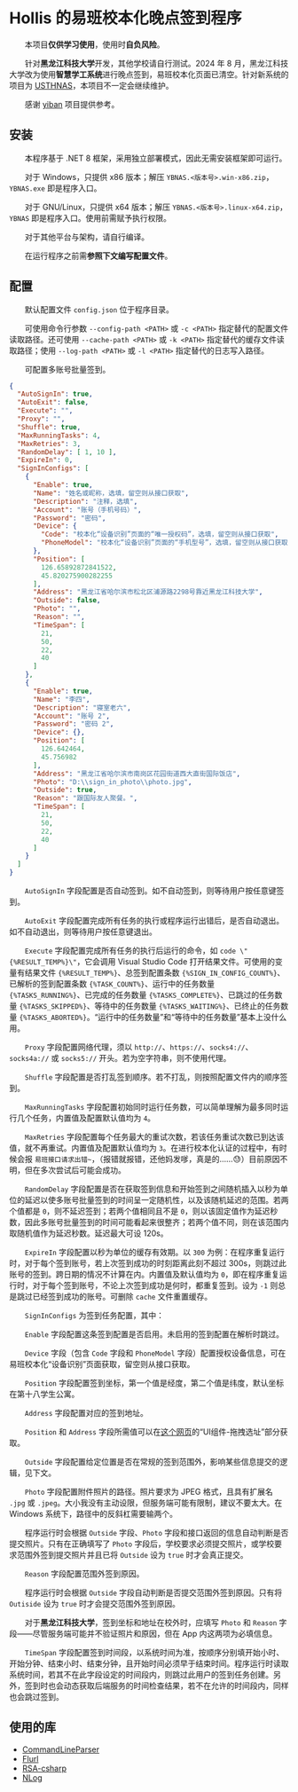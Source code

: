 # Hollis 的易班校本化晚点签到程序

&emsp;&emsp;本项目**仅供学习使用**，使用时**自负风险**。

&emsp;&emsp;针对**黑龙江科技大学**开发，其他学校请自行测试。2024 年 8 月，黑龙江科技大学改为使用**智慧学工系统**进行晚点签到，易班校本化页面已清空。针对新系统的项目为 [USTHNAS](https://github.com/bianyukun1213/USTHNAS)，本项目不一定会继续维护。

&emsp;&emsp;感谢 [yiban](https://github.com/Sricor/yiban) 项目提供参考。

## 安装

&emsp;&emsp;本程序基于 .NET 8 框架，采用独立部署模式，因此无需安装框架即可运行。

&emsp;&emsp;对于 Windows，只提供 x86 版本；解压 `YBNAS.<版本号>.win-x86.zip`，`YBNAS.exe` 即是程序入口。

&emsp;&emsp;对于 GNU/Linux，只提供 x64 版本；解压 `YBNAS.<版本号>.linux-x64.zip`，`YBNAS` 即是程序入口。使用前需赋予执行权限。

&emsp;&emsp;对于其他平台与架构，请自行编译。

&emsp;&emsp;在运行程序之前需**参照下文编写配置文件**。

## 配置

&emsp;&emsp;默认配置文件 `config.json` 位于程序目录。

&emsp;&emsp;可使用命令行参数 `--config-path <PATH>` 或 `-c <PATH>` 指定替代的配置文件读取路径。还可使用 `--cache-path <PATH>` 或 `-k <PATH>` 指定替代的缓存文件读取路径；使用 `--log-path <PATH>` 或 `-l <PATH>` 指定替代的日志写入路径。

&emsp;&emsp;可配置多账号批量签到。

``` JSON
{
  "AutoSignIn": true,
  "AutoExit": false,
  "Execute": "",
  "Proxy": "",
  "Shuffle": true,
  "MaxRunningTasks": 4,
  "MaxRetries": 3,
  "RandomDelay": [ 1, 10 ],
  "ExpireIn": 0,
  "SignInConfigs": [
    {
      "Enable": true,
      "Name": "姓名或昵称，选填，留空则从接口获取",
      "Description": "注释，选填",
      "Account": "账号（手机号码）",
      "Password": "密码",
      "Device": {
        "Code": "校本化“设备识别”页面的“唯一授权码”，选填，留空则从接口获取",
        "PhoneModel": "校本化“设备识别”页面的“手机型号”，选填，留空则从接口获取"
      },
      "Position": [
        126.65892872841522,
        45.820275900282255
      ],
      "Address": "黑龙江省哈尔滨市松北区浦源路2298号靠近黑龙江科技大学",
      "Outside": false,
      "Photo": "",
      "Reason": "",
      "TimeSpan": [
        21,
        50,
        22,
        40
      ]
    },
    {
      "Enable": true,
      "Name": "李四",
      "Description": "寝室老六",
      "Account": "账号 2",
      "Password": "密码 2",
      "Device": {},
      "Position": [
        126.642464,
        45.756982
      ],
      "Address": "黑龙江省哈尔滨市南岗区花园街道西大直街国际饭店",
      "Photo": "D:\\sign_in_photo\\photo.jpg",
      "Outside": true,
      "Reason": "跟国际友人聚餐。",
      "TimeSpan": [
        21,
        50,
        22,
        40
      ]
    }
  ]
}
```

&emsp;&emsp;`AutoSignIn` 字段配置是否自动签到。如不自动签到，则等待用户按任意键签到。

&emsp;&emsp;`AutoExit` 字段配置完成所有任务的执行或程序运行出错后，是否自动退出。如不自动退出，则等待用户按任意键退出。

&emsp;&emsp;`Execute` 字段配置完成所有任务的执行后运行的命令，如 `code \"{%RESULT_TEMP%}\"`，它会调用 Visual Studio Code 打开结果文件。可使用的变量有结果文件 `{%RESULT_TEMP%}`、总签到配置条数 `{%SIGN_IN_CONFIG_COUNT%}`、已解析的签到配置条数 `{%TASK_COUNT%}`、运行中的任务数量 `{%TASKS_RUNNING%}`、已完成的任务数量 `{%TASKS_COMPLETE%}`、已跳过的任务数量 `{%TASKS_SKIPPED%}`、等待中的任务数量 `{%TASKS_WAITING%}`、已终止的任务数量 `{%TASKS_ABORTED%}`。“运行中的任务数量”和“等待中的任务数量”基本上没什么用。

&emsp;&emsp;`Proxy` 字段配置网络代理，须以 `http://`、`https://`、`socks4://`、`socks4a://` 或 `socks5://` 开头。若为空字符串，则不使用代理。

&emsp;&emsp;`Shuffle` 字段配置是否打乱签到顺序。若不打乱，则按照配置文件内的顺序签到。

&emsp;&emsp;`MaxRunningTasks` 字段配置初始同时运行任务数，可以简单理解为最多同时运行几个任务，内置值及配置默认值均为 `4`。

&emsp;&emsp;`MaxRetries` 字段配置每个任务最大的重试次数，若该任务重试次数已到达该值，就不再重试。内置值及配置默认值均为 `3`。在进行校本化认证的过程中，有时候会报 `易班接口请求出错~`，（报错就报错，还他妈发嗲，真是的……😓）目前原因不明，但在多次尝试后可能会成功。

&emsp;&emsp;`RandomDelay` 字段配置是否在获取签到信息和开始签到之间随机插入以秒为单位的延迟以使多账号批量签到的时间呈一定随机性，以及该随机延迟的范围。若两个值都是 `0`，则不延迟签到；若两个值相同且不是 `0`，则以该固定值作为延迟秒数，因此多账号批量签到的时间可能看起来很整齐；若两个值不同，则在该范围内取随机值作为延迟秒数。延迟最大可设 120s。

&emsp;&emsp;`ExpireIn` 字段配置以秒为单位的缓存有效期。以 `300` 为例：在程序重复运行时，对于每个签到账号，若上次签到成功的时刻距离此刻不超过 300s，则跳过此账号的签到。跨日期的情况不计算在内。内置值及默认值均为 `0`，即在程序重复运行时，对于每个签到账号，不论上次签到成功是何时，都重复签到。设为 `-1` 则总是跳过已经签到成功的账号。可删除 `cache` 文件重置缓存。

&emsp;&emsp;`SignInConfigs` 为签到任务配置，其中：

&emsp;&emsp;`Enable` 字段配置这条签到配置是否启用。未启用的签到配置在解析时跳过。

&emsp;&emsp;`Device` 字段（包含 `Code` 字段和 `PhoneModel` 字段）配置授权设备信息，可在易班校本化“设备识别”页面获取，留空则从接口获取。

&emsp;&emsp;`Position` 字段配置签到坐标，第一个值是经度，第二个值是纬度，默认坐标在第十八学生公寓。

&emsp;&emsp;`Address` 字段配置对应的签到地址。

&emsp;&emsp;`Position` 和 `Address` 字段所需值可以在[这个网页](https://lbs.amap.com/api/javascript-api/guide/services/geocoder)的“UI组件-拖拽选址”部分获取。

&emsp;&emsp;`Outside` 字段配置给定位置是否在常规的签到范围外，影响某些信息提交的逻辑，见下文。

&emsp;&emsp;`Photo` 字段配置附件照片的路径。照片要求为 JPEG 格式，且具有扩展名 `.jpg` 或 `.jpeg`。大小我没有主动设限，但服务端可能有限制，建议不要太大。在 Windows 系统下，路径中的反斜杠需要输两个。

&emsp;&emsp;程序运行时会根据 `Outside` 字段、`Photo` 字段和接口返回的信息自动判断是否提交照片。只有在正确填写了 `Photo` 字段后，学校要求必须提交照片，或学校要求范围外签到提交照片并且已将 `Outside` 设为 `true` 时才会真正提交。

&emsp;&emsp;`Reason` 字段配置范围外签到原因。

&emsp;&emsp;程序运行时会根据 `Outside` 字段自动判断是否提交范围外签到原因。只有将 `Outiside` 设为 `true` 时才会提交范围外签到原因。

&emsp;&emsp;对于**黑龙江科技大学**，签到坐标和地址在校外时，应填写 `Photo` 和 `Reason` 字段——尽管服务端可能并不验证照片和原因，但在 App 内这两项为必填信息。

&emsp;&emsp;`TimeSpan` 字段配置签到时间段，以系统时间为准，按顺序分别填开始小时、开始分钟、结束小时、结束分钟，且开始时间必须早于结束时间。程序运行时读取系统时间，若其不在此字段设定的时间段内，则跳过此用户的签到任务创建。另外，签到时也会动态获取后端服务的时间检查结果，若不在允许的时间段内，同样也会跳过签到。

## 使用的库

- [CommandLineParser](https://github.com/commandlineparser/commandline)
- [Flurl](https://github.com/tmenier/Flurl)
- [RSA-csharp](https://github.com/xiangyuecn/RSA-csharp)
- [NLog](https://github.com/NLog/NLog)
